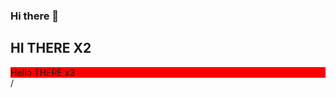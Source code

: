### Hi there 👋
## HI THERE X2
<html>
  <body>
    <div style="background-color:red">
      Hello THERE x3
    </div>
  </body>
/<html>

<!--
**TuCola08/TuCola08** is a ✨ _special_ ✨ repository because its `README.md` (this file) appears on your GitHub profile.

Here are some ideas to get you started:

- 🔭 I’m currently working on ...
- 🌱 I’m currently learning ...
- 👯 I’m looking to collaborate on ...
- 🤔 I’m looking for help with ...
- 💬 Ask me about ...
- 📫 How to reach me: ...
- 😄 Pronouns: ...
- ⚡ Fun fact: ...
-->
